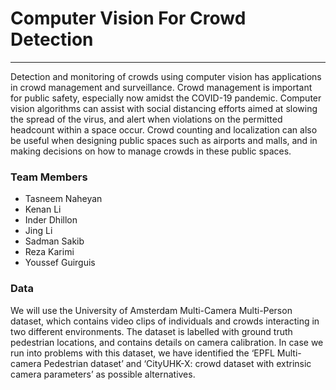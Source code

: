 # Computer Vision For Crowd Detection
***
Detection and monitoring of crowds using computer vision has applications in crowd management and surveillance. Crowd management is important for public safety, especially now amidst the COVID-19 pandemic. Computer vision algorithms can assist with social distancing efforts aimed at slowing the spread of the virus, and alert when violations on the permitted headcount within a space occur. Crowd counting and localization can also be useful when designing public spaces such as airports and malls, and in making decisions on how to manage crowds in these public spaces.

###  Team Members
 - Tasneem Naheyan
 - Kenan Li
 - Inder Dhillon
 - Jing Li
 - Sadman Sakib
 - Reza Karimi
 - Youssef Guirguis

### Data
We will use the University of Amsterdam Multi-Camera Multi-Person dataset, which contains video clips of individuals and crowds interacting in two different environments. The dataset is labelled with ground truth pedestrian locations, and contains details on camera calibration. In case we run into problems with this dataset, we have identified the ‘EPFL Multi-camera Pedestrian dataset’ and ‘CityUHK-X: crowd dataset with extrinsic camera parameters’ as possible alternatives.
